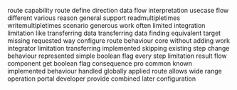 route capability route define direction data flow interpretation usecase flow different various reason general support readmultipletimes writemultipletimes scenario generous work often limited integration limitation like transferring data transferring data finding equivalent target missing requested way configure route behaviour core without adding work integrator limitation transferring implemented skipping existing step change behaviour represented simple boolean flag every step limitation result flow component get boolean flag consequence pro common known implemented behaviour handled globally applied route allows wide range operation portal developer provide combined later configuration